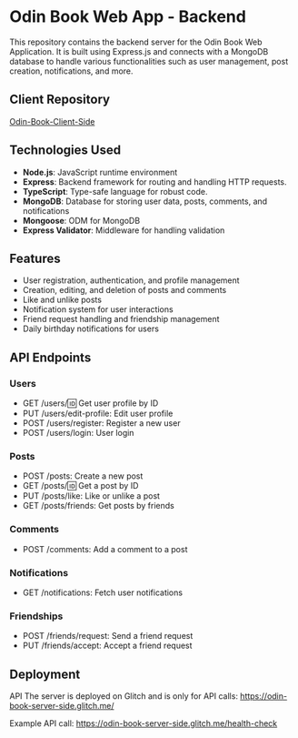 # Odin Book Web App - Backend

This repository contains the backend server for the Odin Book Web Application. It is built using Express.js and connects with a MongoDB database to handle various functionalities such as user management, post creation, notifications, and more.

## Client Repository
[Odin-Book-Client-Side](https://github.com/mpapila/Odin-Book-Client-Side)

## Technologies Used

- **Node.js**: JavaScript runtime environment
- **Express**: Backend framework for routing and handling HTTP requests.
- **TypeScript**: Type-safe language for robust code.
- **MongoDB**: Database for storing user data, posts, comments, and notifications
- **Mongoose**: ODM for MongoDB
- **Express Validator**: Middleware for handling validation


## Features

- User registration, authentication, and profile management
- Creation, editing, and deletion of posts and comments
- Like and unlike posts
- Notification system for user interactions
- Friend request handling and friendship management
- Daily birthday notifications for users

## API Endpoints

### Users

- GET /users/:id: Get user profile by ID
- PUT /users/edit-profile: Edit user profile
- POST /users/register: Register a new user
- POST /users/login: User login

### Posts

- POST /posts: Create a new post
- GET /posts/:id: Get a post by ID
- PUT /posts/like: Like or unlike a post
- GET /posts/friends: Get posts by friends

### Comments

- POST /comments: Add a comment to a post

### Notifications

- GET /notifications: Fetch user notifications

### Friendships

- POST /friends/request: Send a friend request
- PUT /friends/accept: Accept a friend request

## Deployment

API
The server is deployed on Glitch and is only for API calls: https://odin-book-server-side.glitch.me/

Example API call: https://odin-book-server-side.glitch.me/health-check
